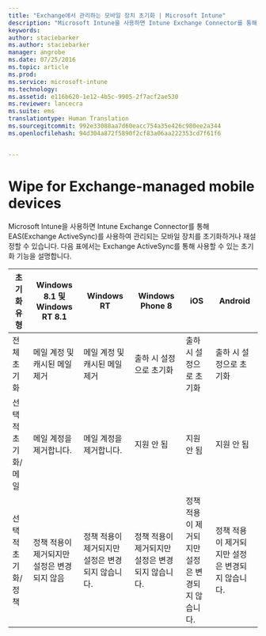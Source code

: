 ```yaml
---
title: "Exchange에서 관리하는 모바일 장치 초기화 | Microsoft Intune"
description: "Microsoft Intune을 사용하면 Intune Exchange Connector를 통해 EAS(Exchange ActiveSync)를 사용하여 관리되는 모바일 장치를 초기화하거나 재설정할 수 있습니다."
keywords: 
author: staciebarker
ms.author: staciebarker
manager: angrobe
ms.date: 07/25/2016
ms.topic: article
ms.prod: 
ms.service: microsoft-intune
ms.technology: 
ms.assetid: e116b620-1e12-4b5c-9905-2f7acf2ae530
ms.reviewer: lancecra
ms.suite: ems
translationtype: Human Translation
ms.sourcegitcommit: 992e33088aa7d60eacc754a35e426c980ee2a344
ms.openlocfilehash: 94d304a872f5890f2cf83a06aa222353cd7f61f6


---
```



# <a name="wipe-for-exchangemanaged-mobile-devices"></a>Wipe for Exchange-managed mobile devices
Microsoft Intune을 사용하면 Intune Exchange Connector를 통해 EAS(Exchange ActiveSync)를 사용하여 관리되는 모바일 장치를 초기화하거나 재설정할 수 있습니다. 다음 표에서는 Exchange ActiveSync를 통해 사용할 수 있는 초기화 기능을 설명합니다.

|초기화 유형|Windows 8.1 및 Windows RT 8.1|Windows RT|Windows Phone 8|iOS|Android|
|----------------|----------------------------------|--------------|-------------------|-------|-----------|
|전체 초기화|메일 계정 및 캐시된 메일 제거|메일 계정 및 캐시된 메일 제거|출하 시 설정으로 초기화|출하 시 설정으로 초기화|출하 시 설정으로 초기화|
|선택적 초기화/메일|메일 계정을 제거합니다.|메일 계정을 제거합니다.|지원 안 됨|지원 안 됨|지원 안 됨|
|선택적 초기화/정책|정책 적용이 제거되지만 설정은 변경되지 않음|정책 적용이 제거되지만 설정은 변경되지 않습니다.|정책 적용이 제거되지만 설정은 변경되지 않습니다.|정책 적용이 제거되지만 설정은 변경되지 않습니다.|정책 적용이 제거되지만 설정은 변경되지 않습니다.|



<!--HONumber=Oct16_HO3-->


